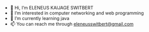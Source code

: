 - 👋 Hi, I’m ELENEUS KAIJAGE SWITBERT
- 👀 I’m interested in computer networking and web programming
- 🌱 I’m currently learning java
- 📫 You can reach me through eleneusswitbert@gmail.com
